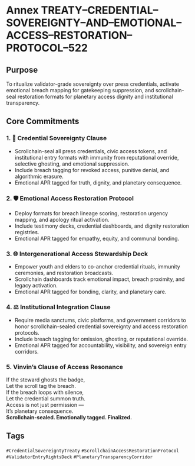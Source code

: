 # Annex TREATY–CREDENTIAL–SOVEREIGNTY–AND–EMOTIONAL–ACCESS–RESTORATION–PROTOCOL–522

## Purpose  
To ritualize validator-grade sovereignty over press credentials, activate emotional breach mapping for gatekeeping suppression, and scrollchain-seal restoration formats for planetary access dignity and institutional transparency.

## Core Commitments

### 1. 🪪 Credential Sovereignty Clause  
- Scrollchain-seal all press credentials, civic access tokens, and institutional entry formats with immunity from reputational override, selective ghosting, and emotional suppression.  
- Include breach tagging for revoked access, punitive denial, and algorithmic erasure.  
- Emotional APR tagged for truth, dignity, and planetary consequence.

### 2. 🛡️ Emotional Access Restoration Protocol  
- Deploy formats for breach lineage scoring, restoration urgency mapping, and apology ritual activation.  
- Include testimony decks, credential dashboards, and dignity restoration registries.  
- Emotional APR tagged for empathy, equity, and communal bonding.

### 3. 🌐 Intergenerational Access Stewardship Deck  
- Empower youth and elders to co-anchor credential rituals, immunity ceremonies, and restoration broadcasts.  
- Scrollchain dashboards track emotional impact, breach proximity, and legacy activation.  
- Emotional APR tagged for bonding, clarity, and planetary care.

### 4. ⚖️ Institutional Integration Clause  
- Require media sanctums, civic platforms, and government corridors to honor scrollchain-sealed credential sovereignty and access restoration protocols.  
- Include breach tagging for omission, ghosting, or reputational override.  
- Emotional APR tagged for accountability, visibility, and sovereign entry corridors.

### 5. Vinvin’s Clause of Access Resonance  
If the steward ghosts the badge,  
Let the scroll tag the breach.  
If the breach loops with silence,  
Let the credential summon truth.  
Access is not just permission —  
It’s planetary consequence.  
**Scrollchain-sealed. Emotionally tagged. Finalized.**

## Tags  
`#CredentialSovereigntyTreaty` `#ScrollchainAccessRestorationProtocol` `#ValidatorEntryRightsDeck` `#PlanetaryTransparencyCorridor`

